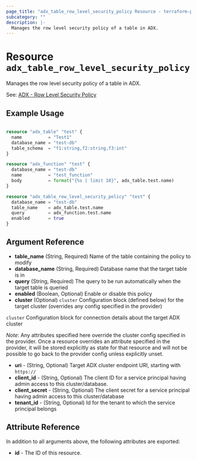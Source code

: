 ```yaml
---
page_title: "adx_table_row_level_security_policy Resource - terraform-provider-adx"
subcategory: ""
description: |-
  Manages the row level security policy of a table in ADX.
---
```


# Resource `adx_table_row_level_security_policy`

Manages the row level security policy of a table in ADX.

See: [ADX - Row Level Security Policy](https://docs.microsoft.com/en-us/azure/data-explorer/kusto/management/rowlevelsecuritypolicy)

## Example Usage

```terraform

resource "adx_table" "test" {
  name          = "Test1"
  database_name = "test-db"
  table_schema  = "f1:string,f2:string,f3:int"
}

resource "adx_function" "test" {
  database_name = "test-db"
  name          = "test_function"
  body          = format("{%s | limit 10}", adx_table.test.name)
}

resource "adx_table_row_level_security_policy" "test" {
  database_name = "test-db"
  table_name    = adx_table.test.name
  query         = adx_function.test.name
  enabled       = true
}

```

## Argument Reference

- **table_name** (String, Required) Name of the table containing the policy to modify
- **database_name** (String, Required) Database name that the target table is in
- **query** (String, Required) The query to be run automatically when the target table is queried
- **enabled** (Boolean, Optional) Enable or disable this policy
- **cluster** (Optional) `cluster` Configuration block (defined below) for the target cluster (overrides any config specified in the provider)

`cluster` Configuration block for connection details about the target ADX cluster

*Note*: Any attributes specified here override the cluster config specified in the provider. Once a resource overrides an attribute specified in the provider, it will be stored explicitly as state for that resource and will not be possible to go back to the provider config unless explicitly unset.

- **uri** - (String, Optional) Target ADX cluster endpoint URI, starting with `https://`
- **client_id** - (String, Optional) The client ID for a service principal having admin access to this cluster/database.
- **client_secret** - (String, Optional) The client secret for a service principal having admin access to this cluster/database
- **tenant_id** - (String, Optional) Id for the tenant to which the service principal belongs

## Attribute Reference

In addition to all arguments above, the following attributes are exported:

- **id** - The ID of this resource.
